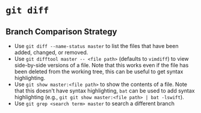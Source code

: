 # `git diff`

## Branch Comparison Strategy

- Use `git diff --name-status master` to list the files that have been added, changed, or removed.
- Use `git difftool master -- <file path>` (defaults to `vimdiff`) to view side-by-side versions of a file. Note that this works even if the file has been deleted from the working tree, this can be useful to get syntax highlighting.
- Use `git show master:<file path>` to show the contents of a file. Note that this doesn't have syntax highlighting, `bat` can be used to add syntax highlighting (e.g., `git git show master:<file path> | bat -lswift`).
- Use `git grep <search term> master` to search a different branch
